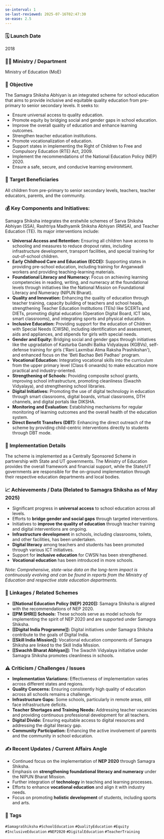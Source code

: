 ```yaml
---
se-interval: 1
se-last-reviewed: 2025-07-16T02:47:30
se-ease: 2.5
---
```


### 🗓️ **Launch Date**
2018

### 🧑‍🏫 **Ministry / Department**
Ministry of Education (MoE)

### 🎯 **Objective**
The Samagra Shiksha Abhiyan is an integrated scheme for school education that aims to provide inclusive and equitable quality education from pre-primary to senior secondary levels. It seeks to:
- Ensure universal access to quality education.
- Promote equity by bridging social and gender gaps in school education.
- Improve the overall quality of education and enhance learning outcomes.
- Strengthen teacher education institutions.
- Promote vocationalization of education.
- Support states in implementing the Right of Children to Free and Compulsory Education (RTE) Act, 2009.
- Implement the recommendations of the National Education Policy (NEP) 2020.
- Ensure a safe, secure, and conducive learning environment.

### 👥 **Target Beneficiaries**
All children from pre-primary to senior secondary levels, teachers, teacher educators, parents, and the community.

### 💰 **Key Components and Initiatives:**
Samagra Shiksha integrates the erstwhile schemes of Sarva Shiksha Abhiyan (SSA), Rashtriya Madhyamik Shiksha Abhiyan (RMSA), and Teacher Education (TE). Its major interventions include:

-   **Universal Access and Retention:** Ensuring all children have access to schooling and measures to reduce dropout rates, including infrastructure development, transport facilities, and special training for out-of-school children.
-   **Early Childhood Care and Education (ECCE):** Supporting states in providing pre-school education, including training for Anganwadi workers and providing teaching-learning materials.
-   **Foundational Literacy and Numeracy:** Focus on achieving learning competencies in reading, writing, and numeracy at the foundational levels through initiatives like the National Mission on Foundational Literacy and Numeracy (NIPUN Bharat).
-   **Quality and Innovation:** Enhancing the quality of education through teacher training, capacity building of teachers and school heads, strengthening Teacher Education Institutions (TEIs) like SCERTs and DIETs, promoting digital education (Operation Digital Board, ICT labs, smart classrooms), and integrating sports and physical education.
-   **Inclusive Education:** Providing support for the education of Children with Special Needs (CWSN), including identification and assessment, aids and appliances, and stipends for girls with special needs.
-   **Gender and Equity:** Bridging social and gender gaps through initiatives like the upgradation of Kasturba Gandhi Balika Vidyalayas (KGBVs), self-defense training for girls ('Rani Laxmibai Atma Raksha Prashikshan'), and enhanced focus on the 'Beti Bachao Beti Padhao' program.
-   **Vocational Education:** Integrating vocational skills into the curriculum from the upper primary level (Class 6 onwards) to make education more practical and industry-oriented.
-   **Strengthening of Schools:** Providing composite school grants, improving school infrastructure, promoting cleanliness (Swachh Vidyalaya), and strengthening school libraries.
-   **Digital Initiatives:** Promoting the use of digital technology in education through smart classrooms, digital boards, virtual classrooms, DTH channels, and digital portals like DIKSHA.
-   **Monitoring and Evaluation:** Establishing mechanisms for regular monitoring of learning outcomes and the overall health of the education system.
-   **Direct Benefit Transfers (DBT):** Enhancing the direct outreach of the scheme by providing child-centric interventions directly to students through DBT mode.

### 📍 **Implementation Details**
The scheme is implemented as a Centrally Sponsored Scheme in partnership with State and UT governments. The Ministry of Education provides the overall framework and financial support, while the State/UT governments are responsible for the on-ground implementation through their respective education departments and local bodies.

### 📈 **Achievements / Data** (Related to Samagra Shiksha as of May 2025)
-   Significant progress in **universal access** to school education across all levels.
-   Efforts to **bridge gender and social gaps** through targeted interventions.
-   Initiatives to **improve the quality of education** through teacher training and digital interventions are ongoing.
-   **Infrastructure development** in schools, including classrooms, toilets, and other facilities, has been undertaken.
-   **Digital literacy** among teachers and students has been promoted through various ICT initiatives.
-   Support for **inclusive education** for CWSN has been strengthened.
-   **Vocational education** has been introduced in more schools.

*Note: Comprehensive, state-wise data on the long-term impact is continuously evolving and can be found in reports from the Ministry of Education and respective state education departments.*

### 🧩 **Linkages / Related Schemes**
-   **[[National Education Policy (NEP) 2020]]:** Samagra Shiksha is aligned with the recommendations of NEP 2020.
-   **[[PM SHRI]] Schools:** These schools serve as model schools for implementing the spirit of NEP 2020 and are supported under Samagra Shiksha.
-   **[[Digital India Programme]]:** Digital initiatives under Samagra Shiksha contribute to the goals of Digital India.
-   **[[Skill India Mission]]:** Vocational education components of Samagra Shiksha are linked to the Skill India Mission.
-   **[[Swachh Bharat Abhiyan]]:** The Swachh Vidyalaya initiative under Samagra Shiksha promotes cleanliness in schools.

### ⚠️ **Criticism / Challenges / Issues**
-   **Implementation Variations:** Effectiveness of implementation varies across different states and regions.
-   **Quality Concerns:** Ensuring consistently high quality of education across all schools remains a challenge.
-   **Infrastructure Gaps:** Some schools, particularly in remote areas, still face infrastructure deficits.
-   **Teacher Shortages and Training Needs:** Addressing teacher vacancies and providing continuous professional development for all teachers.
-   **Digital Divide:** Ensuring equitable access to digital resources and addressing the digital literacy gap.
-   **Community Participation:** Enhancing the active involvement of parents and the community in school education.

### ✍️ **Recent Updates / Current Affairs Angle**
-   Continued focus on the implementation of **NEP 2020** through Samagra Shiksha.
-   Emphasis on **strengthening foundational literacy and numeracy** under the NIPUN Bharat Mission.
-   Further integration of **technology** in teaching and learning processes.
-   Efforts to enhance **vocational education** and align it with industry needs.
-   Focus on promoting **holistic development** of students, including sports and arts.

### 🔗 **Tags**
`#SamagraShiksha` `#SchoolEducation` `#QualityEducation` `#Equity` `#InclusiveEducation` `#NEP2020` `#DigitalEducation` `#TeacherTraining`